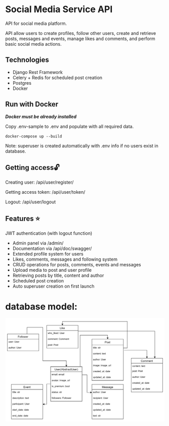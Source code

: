 
# Social Media Service API
API for social media platform.

API allow users to create profiles, follow other users, create and retrieve posts, messages and events, manage likes and comments, and perform basic social media actions.

## Technologies
- Django Rest Framework
- Celery + Redis for scheduled post creation
- Postgres
- Docker

## Run with Docker

***Docker must be already installed***

Copy .env-sample to .env and populate with all required data.

```shell
docker-compose up --build 
```
Note: superuser is created automatically with .env info if no users exist in database.

## Getting access🔓

Creating user:
/api/user/register/

Getting access token:
/api/user/token/

Logout: /api/user/logout

## Features ⭐
JWT authentication (with logout function)
- Admin panel via /admin/
- Documentation via /api/doc/swagger/
- Extended profile system for users
- Likes, comments, messages and following system
- CRUD operations for posts, comments, events and messages
- Upload media to post and user profile
- Retrieving posts by title, content and author
- Scheduled post creation
- Auto superuser creation on first launch

# database model: 

![img.png](img.png)

